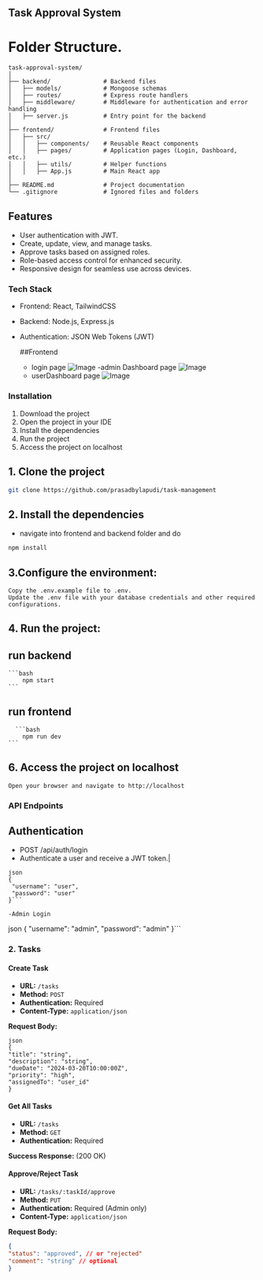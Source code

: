 ## Task Approval System

# Folder Structure.
```
task-approval-system/
│
├── backend/               # Backend files
│   ├── models/            # Mongoose schemas
│   ├── routes/            # Express route handlers
│   ├── middleware/        # Middleware for authentication and error handling
│   ├── server.js          # Entry point for the backend
│
├── frontend/              # Frontend files
│   ├── src/
│   │   ├── components/    # Reusable React components
│   │   ├── pages/         # Application pages (Login, Dashboard, etc.)
│   │   ├── utils/         # Helper functions
│   │   ├── App.js         # Main React app
│
├── README.md              # Project documentation
└── .gitignore             # Ignored files and folders

```
## Features

-   User authentication with JWT.
-  Create, update, view, and manage tasks.
-  Approve  tasks based on assigned roles.
  - Role-based access control for enhanced security.
- Responsive design for seamless use across devices.


### Tech Stack
- Frontend: React, TailwindCSS
- Backend: Node.js, Express.js
- Authentication: JSON Web Tokens (JWT)

  ##Frontend
  - login page
    ![Image](https://github.com/user-attachments/assets/3e6ef46b-206d-4e46-8328-6ee8ffa6b1aa)
  -admin Dashboard page
  ![Image](https://github.com/user-attachments/assets/c88ec821-ffe1-45f1-b4c4-7079bb76a2df)
  - userDashboard page
   ![Image](https://github.com/user-attachments/assets/ba4631fd-ed5b-4653-9a5d-485afa89ac99)

### Installation

1. Download the project
2. Open the project in your IDE
3. Install the dependencies
4. Run the project
5. Access the project on localhost

## 1. Clone the project

```bash
git clone https://github.com/prasadbylapudi/task-management
```

## 2. Install the dependencies

- navigate into frontend and backend folder and do 

```bash
npm install
```

## 3.Configure the environment:

    Copy the .env.example file to .env.
    Update the .env file with your database credentials and other required configurations.



## 4. Run the project:
## run backend


    ```bash
        npm start
    ```
    
## run frontend
      ```bash
        npm run dev
    ```

## 6. Access the project on localhost

    Open your browser and navigate to http://localhost

### API Endpoints

## Authentication
- POST /api/auth/login
- Authenticate a user and receive a JWT token.|
 ```
 json
 {
  "username": "user",
  "password": "user"
}```

-Admin Login

 ```
 json
 {
  "username": "admin",
  "password": "admin"
}```


### 2. Tasks

#### Create Task
- **URL:** `/tasks`
- **Method:** `POST`
- **Authentication:** Required
- **Content-Type:** `application/json`

**Request Body:**
```
json
{
"title": "string",
"description": "string",
"dueDate": "2024-03-20T10:00:00Z",
"priority": "high",
"assignedTo": "user_id"
}
```


#### Get All Tasks
- **URL:** `/tasks`
- **Method:** `GET`
- **Authentication:** Required


**Success Response:** (200 OK)


#### Approve/Reject Task
- **URL:** `/tasks/:taskId/approve`
- **Method:** `PUT`
- **Authentication:** Required (Admin only)
- **Content-Type:** `application/json`

**Request Body:**

```json
{
"status": "approved", // or "rejected"
"comment": "string" // optional
}
```




